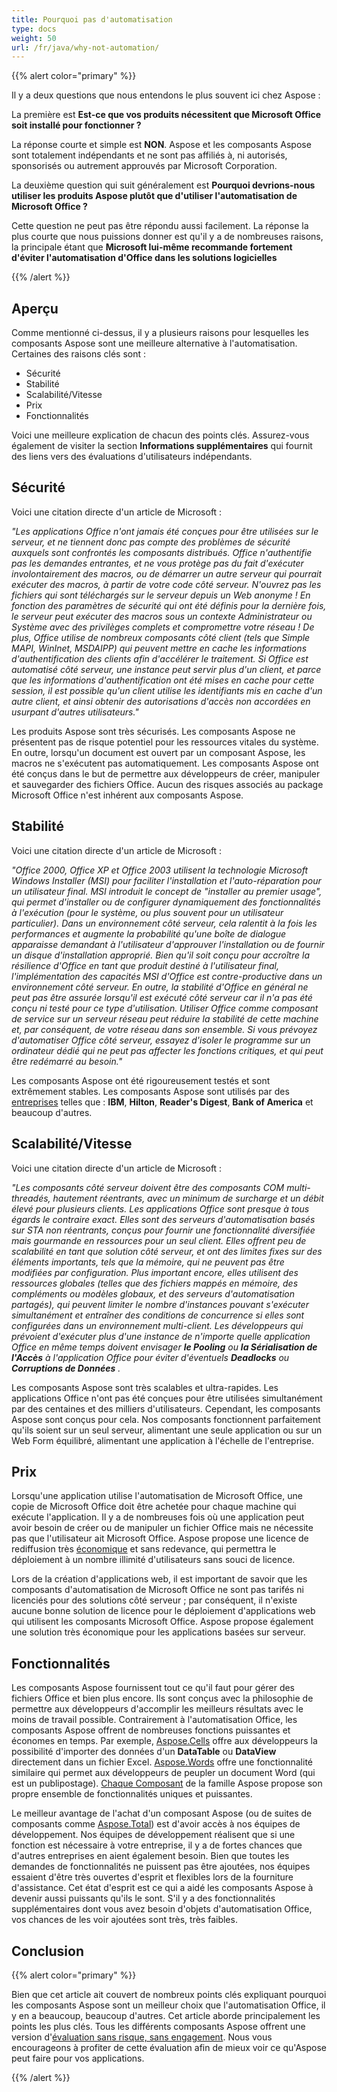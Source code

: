 ```yaml
---
title: Pourquoi pas d'automatisation
type: docs
weight: 50
url: /fr/java/why-not-automation/
---
```


{{% alert color="primary" %}} 

Il y a deux questions que nous entendons le plus souvent ici chez Aspose : 

La première est **Est-ce que vos produits nécessitent que Microsoft Office soit installé pour fonctionner ?** 

La réponse courte et simple est **NON**. Aspose et les composants Aspose sont totalement indépendants et ne sont pas affiliés à, ni autorisés, sponsorisés ou autrement approuvés par Microsoft Corporation. 

La deuxième question qui suit généralement est **Pourquoi devrions-nous utiliser les produits Aspose plutôt que d'utiliser l'automatisation de Microsoft Office ?** 

Cette question ne peut pas être répondu aussi facilement. La réponse la plus courte que nous puissions donner est qu'il y a de nombreuses raisons, la principale étant que **Microsoft lui-même recommande fortement d'éviter l'automatisation d'Office dans les solutions logicielles** 

{{% /alert %}} 
## **Aperçu**
Comme mentionné ci-dessus, il y a plusieurs raisons pour lesquelles les composants Aspose sont une meilleure alternative à l'automatisation. Certaines des raisons clés sont : 

- Sécurité
- Stabilité
- Scalabilité/Vitesse
- Prix
- Fonctionnalités

Voici une meilleure explication de chacun des points clés. Assurez-vous également de visiter la section **Informations supplémentaires** qui fournit des liens vers des évaluations d'utilisateurs indépendants. 
## **Sécurité**
Voici une citation directe d'un article de Microsoft : 

*"Les applications Office n'ont jamais été conçues pour être utilisées sur le serveur, et ne tiennent donc pas compte des problèmes de sécurité auxquels sont confrontés les composants distribués. Office n'authentifie pas les demandes entrantes, et ne vous protège pas du fait d'exécuter involontairement des macros, ou de démarrer un autre serveur qui pourrait exécuter des macros, à partir de votre code côté serveur. N'ouvrez pas les fichiers qui sont téléchargés sur le serveur depuis un Web anonyme ! En fonction des paramètres de sécurité qui ont été définis pour la dernière fois, le serveur peut exécuter des macros sous un contexte Administrateur ou Système avec des privilèges complets et compromettre votre réseau ! De plus, Office utilise de nombreux composants côté client (tels que Simple MAPI, WinInet, MSDAIPP) qui peuvent mettre en cache les informations d'authentification des clients afin d'accélérer le traitement. Si Office est automatisé côté serveur, une instance peut servir plus d'un client, et parce que les informations d'authentification ont été mises en cache pour cette session, il est possible qu'un client utilise les identifiants mis en cache d'un autre client, et ainsi obtenir des autorisations d'accès non accordées en usurpant d'autres utilisateurs."* 

Les produits Aspose sont très sécurisés. Les composants Aspose ne présentent pas de risque potentiel pour les ressources vitales du système. En outre, lorsqu'un document est ouvert par un composant Aspose, les macros ne s'exécutent pas automatiquement. Les composants Aspose ont été conçus dans le but de permettre aux développeurs de créer, manipuler et sauvegarder des fichiers Office. Aucun des risques associés au package Microsoft Office n'est inhérent aux composants Aspose. 
## **Stabilité**
Voici une citation directe d'un article de Microsoft : 

*"Office 2000, Office XP et Office 2003 utilisent la technologie Microsoft Windows Installer (MSI) pour faciliter l'installation et l'auto-réparation pour un utilisateur final. MSI introduit le concept de "installer au premier usage", qui permet d'installer ou de configurer dynamiquement des fonctionnalités à l'exécution (pour le système, ou plus souvent pour un utilisateur particulier). Dans un environnement côté serveur, cela ralentit à la fois les performances et augmente la probabilité qu'une boîte de dialogue apparaisse demandant à l'utilisateur d'approuver l'installation ou de fournir un disque d'installation approprié. Bien qu'il soit conçu pour accroître la résilience d'Office en tant que produit destiné à l'utilisateur final, l'implémentation des capacités MSI d'Office est contre-productive dans un environnement côté serveur. En outre, la stabilité d'Office en général ne peut pas être assurée lorsqu'il est exécuté côté serveur car il n'a pas été conçu ni testé pour ce type d'utilisation. Utiliser Office comme composant de service sur un serveur réseau peut réduire la stabilité de cette machine et, par conséquent, de votre réseau dans son ensemble. Si vous prévoyez d'automatiser Office côté serveur, essayez d'isoler le programme sur un ordinateur dédié qui ne peut pas affecter les fonctions critiques, et qui peut être redémarré au besoin."* 

Les composants Aspose ont été rigoureusement testés et sont extrêmement stables. Les composants Aspose sont utilisés par des [entreprises](https://about.aspose.com/customers) telles que : **IBM**, **Hilton**, **Reader's Digest**, **Bank of America** et beaucoup d'autres. 
## **Scalabilité/Vitesse**
Voici une citation directe d'un article de Microsoft : 

*"Les composants côté serveur doivent être des composants COM multi-threadés, hautement réentrants, avec un minimum de surcharge et un débit élevé pour plusieurs clients. Les applications Office sont presque à tous égards le contraire exact. Elles sont des serveurs d'automatisation basés sur STA non réentrants, conçus pour fournir une fonctionnalité diversifiée mais gourmande en ressources pour un seul client. Elles offrent peu de scalabilité en tant que solution côté serveur, et ont des limites fixes sur des éléments importants, tels que la mémoire, qui ne peuvent pas être modifiées par configuration. Plus important encore, elles utilisent des ressources globales (telles que des fichiers mappés en mémoire, des compléments ou modèles globaux, et des serveurs d'automatisation partagés), qui peuvent limiter le nombre d'instances pouvant s'exécuter simultanément et entraîner des conditions de concurrence si elles sont configurées dans un environnement multi-client. Les développeurs qui prévoient d'exécuter plus d'une instance de n'importe quelle application Office en même temps doivent envisager* ***le Pooling*** *ou* ***la Sérialisation de l'Accès*** *à l'application Office pour éviter d'éventuels* ***Deadlocks*** *ou* ***Corruptions de Données*** *.* 

Les composants Aspose sont très scalables et ultra-rapides. Les applications Office n'ont pas été conçues pour être utilisées simultanément par des centaines et des milliers d'utilisateurs. Cependant, les composants Aspose sont conçus pour cela. Nos composants fonctionnent parfaitement qu'ils soient sur un seul serveur, alimentant une seule application ou sur un Web Form équilibré, alimentant une application à l'échelle de l'entreprise. 
## **Prix**
Lorsqu'une application utilise l'automatisation de Microsoft Office, une copie de Microsoft Office doit être achetée pour chaque machine qui exécute l'application. Il y a de nombreuses fois où une application peut avoir besoin de créer ou de manipuler un fichier Office mais ne nécessite pas que l'utilisateur ait Microsoft Office. Aspose propose une licence de rediffusion très [économique](https://purchase.aspose.com/) et sans redevance, qui permettra le déploiement à un nombre illimité d'utilisateurs sans souci de licence. 

Lors de la création d'applications web, il est important de savoir que les composants d'automatisation de Microsoft Office ne sont pas tarifés ni licenciés pour des solutions côté serveur ; par conséquent, il n'existe aucune bonne solution de licence pour le déploiement d'applications web qui utilisent les composants Microsoft Office. Aspose propose également une solution très économique pour les applications basées sur serveur. 
## **Fonctionnalités**
Les composants Aspose fournissent tout ce qu'il faut pour gérer des fichiers Office et bien plus encore. Ils sont conçus avec la philosophie de permettre aux développeurs d'accomplir les meilleurs résultats avec le moins de travail possible. Contrairement à l'automatisation Office, les composants Aspose offrent de nombreuses fonctions puissantes et économes en temps. Par exemple, [Aspose.Cells](https://products.aspose.com/cells/java/) offre aux développeurs la possibilité d'importer des données d'un **DataTable** ou **DataView** directement dans un fichier Excel. [Aspose.Words](https://products.aspose.com/words/java/) offre une fonctionnalité similaire qui permet aux développeurs de peupler un document Word (qui est un publipostage). [Chaque Composant](https://products.aspose.com/total/java/) de la famille Aspose propose son propre ensemble de fonctionnalités uniques et puissantes. 

Le meilleur avantage de l'achat d'un composant Aspose (ou de suites de composants comme [Aspose.Total](https://products.aspose.com/total/java/)) est d'avoir accès à nos équipes de développement. Nos équipes de développement réalisent que si une fonction est nécessaire à votre entreprise, il y a de fortes chances que d'autres entreprises en aient également besoin. Bien que toutes les demandes de fonctionnalités ne puissent pas être ajoutées, nos équipes essaient d'être très ouvertes d'esprit et flexibles lors de la fourniture d'assistance. Cet état d'esprit est ce qui a aidé les composants Aspose à devenir aussi puissants qu'ils le sont. S'il y a des fonctionnalités supplémentaires dont vous avez besoin d'objets d'automatisation Office, vos chances de les voir ajoutées sont très, très faibles. 
## **Conclusion**
{{% alert color="primary" %}} 

Bien que cet article ait couvert de nombreux points clés expliquant pourquoi les composants Aspose sont un meilleur choix que l'automatisation Office, il y en a beaucoup, beaucoup d'autres. Cet article aborde principalement les points les plus clés. Tous les différents composants Aspose offrent une version d'[évaluation sans risque, sans engagement](https://downloads.aspose.com/slides/java). Nous vous encourageons à profiter de cette évaluation afin de mieux voir ce qu'Aspose peut faire pour vos applications. 

{{% /alert %}} 
